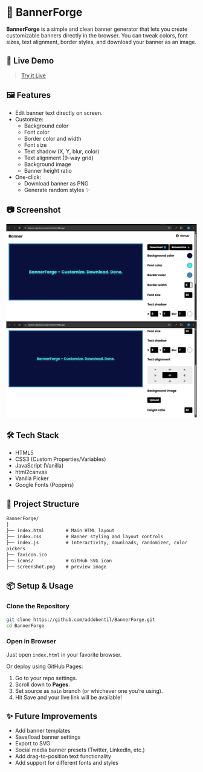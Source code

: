 # 🎨 BannerForge

**BannerForge** is a simple and clean banner generator that lets you create customizable banners directly in the browser. You can tweak colors, font sizes, text alignment, border styles, and download your banner as an image.

## 🚀 Live Demo

> [Try it Live](https://banner-capstone-project-bentil.netlify.app/)

## 🖼️ Features

- Edit banner text directly on screen.
- Customize:
  - Background color
  - Font color
  - Border color and width
  - Font size
  - Text shadow (X, Y, blur, color)
  - Text alignment (9-way grid)
  - Background image
  - Banner height ratio
- One-click:
  - Download banner as PNG
  - Generate random styles ✨

## 📷 Screenshot

![BannerForge Screenshot](screenshot/banner-page-preview1.png)
![BannerForge Screenshot](screenshot/banner-page-preview2.png)

## 🛠️ Tech Stack

- HTML5
- CSS3 (Custom Properties/Variables)
- JavaScript (Vanilla)
- html2canvas
- Vanilla Picker
- Google Fonts (Poppins)

## 📁 Project Structure

```
BannerForge/
│
├── index.html        # Main HTML layout
├── index.css         # Banner styling and layout controls
├── index.js          # Interactivity, downloads, randomizer, color pickers
├── favicon.ico
├── icons/            # GitHub SVG icon
├── screenshot.png    # preview image
```

## 📦 Setup & Usage

### Clone the Repository

```bash
git clone https://github.com/addobentil/BannerForge.git
cd BannerForge
```

### Open in Browser

Just open `index.html` in your favorite browser.

Or deploy using GitHub Pages:

1. Go to your repo settings.
2. Scroll down to **Pages**.
3. Set source as `main` branch (or whichever one you’re using).
4. Hit Save and your live link will be available!

## ✨ Future Improvements

- Add banner templates
- Save/load banner settings
- Export to SVG
- Social media banner presets (Twitter, LinkedIn, etc.)
- Add drag-to-position text functionality
- Add support for different fonts and styles
